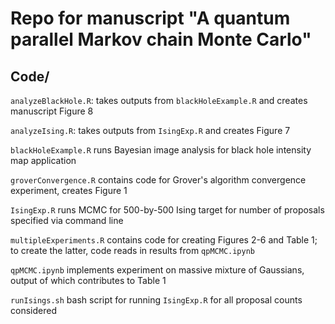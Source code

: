 # Repo for manuscript "A quantum parallel Markov chain Monte Carlo"

## Code/

`analyzeBlackHole.R`: takes outputs from `blackHoleExample.R` and creates manuscript Figure 8

`analyzeIsing.R`: takes outputs from `IsingExp.R` and creates Figure 7

`blackHoleExample.R` runs Bayesian image analysis for black hole intensity map application

`groverConvergence.R` contains code for Grover's algorithm convergence experiment, creates Figure 1

`IsingExp.R` runs MCMC for 500-by-500 Ising target for number of proposals specified via command line

`multipleExperiments.R` contains code for creating Figures 2-6 and Table 1; to create the latter, code reads in results from `qpMCMC.ipynb`

`qpMCMC.ipynb` implements experiment on massive mixture of Gaussians, output of which contributes to Table 1

`runIsings.sh` bash script for running `IsingExp.R` for all proposal counts considered
